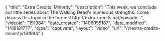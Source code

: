 {
    "title": "Extra Credits: Minority",
    "description": "This week, we conclude our little series about The Walking Dead's numerous strengths. Come discuss this topic in the forums! http:\/\/extra-credits.net\/episode...",
    "videoid": "191984",
    "date_created": "1406055187",
    "date_modified": "1418181777",
    "type": "captivate",
    "layout": "video",
    "url": "\/v\/extra-credits-minority\/191984"
}